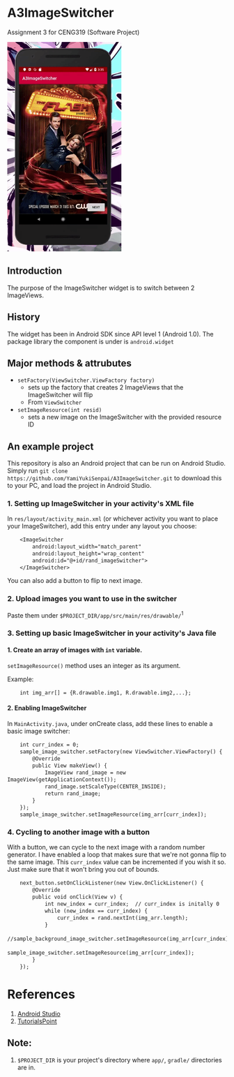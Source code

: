 # A3ImageSwitcher
Assignment 3 for CENG319 (Software Project)

![Demo](.readme_src/demo.gif)

## Introduction
The purpose of the ImageSwitcher widget is to switch between 2 ImageViews. 

## History
The widget has been in Android SDK since API level 1 (Android 1.0).  The package library the component is under is  `android.widget`

## Major methods & attrubutes
* `setFactory(ViewSwitcher.ViewFactory factory)`
    * sets up the factory that creates 2 ImageViews that the ImageSwitcher will flip
    * From `ViewSwitcher`
* `setImageResource(int resid)`
    * sets a new image on the ImageSwitcher with the provided resource ID

## An example project
This repository is also an Android project that can be run on Android Studio.  Simply run `git clone https://github.com/YamiYukiSenpai/A3ImageSwitcher.git` to download this to your PC, and load the project in Android Studio.

### 1. Setting up ImageSwitcher in your activity's XML file
In `res/layout/activity_main.xml` (or whichever activity you want to place your ImageSwitcher), add this entry under any layout you choose:

        <ImageSwitcher
            android:layout_width="match_parent"
            android:layout_height="wrap_content"
            android:id="@+id/rand_imageSwitcher">
        </ImageSwitcher>
You can also add a button to flip to next image.

### 2. Upload images you want to use in the switcher
Paste them under `$PROJECT_DIR/app/src/main/res/drawable/`<sup>1</sup>

### 3. Setting up basic ImageSwitcher in your activity's Java file
#### 1. Create an array of images with `int` variable.
`setImageResource()` method uses an integer as its argument.

Example:

        int img_arr[] = {R.drawable.img1, R.drawable.img2,...};

#### 2. Enabling ImageSwitcher
In `MainActivity.java`, under onCreate class, add these lines to enable a basic image switcher:

        int curr_index = 0;
        sample_image_switcher.setFactory(new ViewSwitcher.ViewFactory() {
            @Override
            public View makeView() {
                ImageView rand_image = new ImageView(getApplicationContext());
                rand_image.setScaleType(CENTER_INSIDE);
                return rand_image;
            }
        });
        sample_image_switcher.setImageResource(img_arr[curr_index]);

### 4. Cycling to another image with a button
With a button, we can cycle to the next image with a random number generator.  I have enabled a loop that makes sure that we're not gonna flip to the same image.
This `curr_index` value can be incremented if you wish it so.  Just make sure that it won't bring you out of bounds.

        next_button.setOnClickListener(new View.OnClickListener() {
            @Override
            public void onClick(View v) {
                int new_index = curr_index;  // curr_index is initally 0
                while (new_index == curr_index) {
                    curr_index = rand.nextInt(img_arr.length);
                }
                //sample_background_image_switcher.setImageResource(img_arr[curr_index]);
                sample_image_switcher.setImageResource(img_arr[curr_index]);
            }
        });

# References
1. [Android Studio](https://developer.android.com/reference/android/widget/ImageSwitcher)
2. [TutorialsPoint](https://www.tutorialspoint.com/android/android_imageswitcher.htm)

## Note:
1. `$PROJECT_DIR` is your project's directory where `app/`, `gradle/` directories are in.
